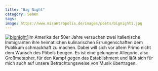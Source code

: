 ```yaml
---
title: "Big Night"
category: Sehen
tags: 
image: https://www.misantropolis.de/images/posts/bignight1.jpg
---
```


[![](http://www.misantropolis.de/wp-content/uploads/2008/04/bignight1.jpg "bignight1")](http://www.misantropolis.de/wp-content/uploads/2008/04/bignight1.jpg)Im Amerika der 50er Jahre versuchen zwei italienische Immigranten ihre heimatlichen kulinarischen Errungenschaften dem Publikum schmackhaft zu machen. Dabei will sich vor allem Primo nicht dem Wunsch des Pöbels beugen. Es ist eine gelungene Allegorie, also Großmetapher, für den Kampf gegen das Establishment und läßt sich für mich auch auf unsere Betrachtungsweise von Musik übertragen.